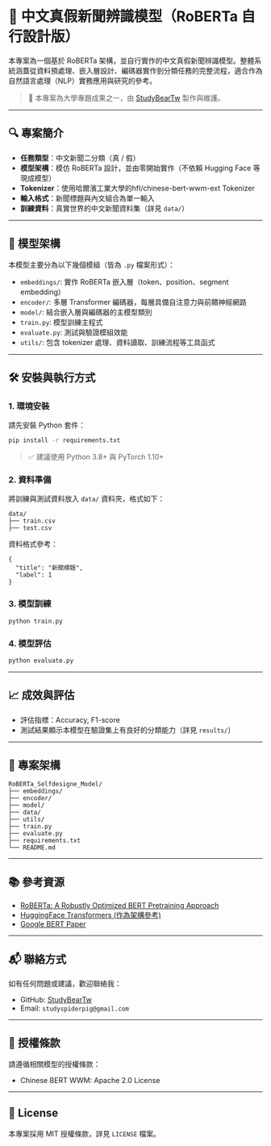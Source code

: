 # 📰 中文真假新聞辨識模型（RoBERTa 自行設計版）

本專案為一個基於 RoBERTa 架構，並自行實作的中文真假新聞辨識模型。整體系統涵蓋從資料預處理、嵌入層設計、編碼器實作到分類任務的完整流程，適合作為自然語言處理（NLP）實務應用與研究的參考。

> 📘 本專案為大學專題成果之一，由 [StudyBearTw](https://github.com/StudyBearTw) 製作與維護。

---

## 🔍 專案簡介

- **任務類型**：中文新聞二分類（真 / 假）
- **模型架構**：模仿 RoBERTa 設計，並由零開始實作（不依賴 Hugging Face 等現成模型）
- **Tokenizer**：使用哈爾濱工業大學的hfl/chinese-bert-wwm-ext Tokenizer
- **輸入格式**：新聞標題與內文組合為單一輸入
- **訓練資料**：真實世界的中文新聞資料集（詳見 `data/`）

---

## 🧠 模型架構

本模型主要分為以下幾個模組（皆為 `.py` 檔案形式）：

- `embeddings/`: 實作 RoBERTa 嵌入層（token、position、segment embedding）
- `encoder/`: 多層 Transformer 編碼器，每層具備自注意力與前饋神經網路
- `model/`: 結合嵌入層與編碼器的主模型類別
- `train.py`: 模型訓練主程式
- `evaluate.py`: 測試與驗證模組效能
- `utils/`: 包含 tokenizer 處理、資料讀取、訓練流程等工具函式

---

## 🛠️ 安裝與執行方式

### 1. 環境安裝

請先安裝 Python 套件：

```bash
pip install -r requirements.txt
````

> ✅ 建議使用 Python 3.8+ 與 PyTorch 1.10+

### 2. 資料準備

將訓練與測試資料放入 `data/` 資料夾，格式如下：

```
data/
├── train.csv
├── test.csv
```

資料格式參考：

```csv
{
  "title": "新聞標題",
  "label": 1
}
```

### 3. 模型訓練

```bash
python train.py
```

### 4. 模型評估

```bash
python evaluate.py
```

---

## 📈 成效與評估

* 評估指標：Accuracy, F1-score
* 測試結果顯示本模型在驗證集上有良好的分類能力（詳見 `results/`）

---

## 📁 專案架構

```
RoBERTa_Selfdesigne_Model/
├── embeddings/
├── encoder/
├── model/
├── data/
├── utils/
├── train.py
├── evaluate.py
├── requirements.txt
└── README.md
```

---

## 📚 參考資源

* [RoBERTa: A Robustly Optimized BERT Pretraining Approach](https://arxiv.org/abs/1907.11692)
* [HuggingFace Transformers (作為架構參考)](https://github.com/huggingface/transformers)
* [Google BERT Paper](https://arxiv.org/abs/1810.04805)

---

## 📬 聯絡方式

如有任何問題或建議，歡迎聯絡我：

* GitHub: [StudyBearTw](https://github.com/StudyBearTw)
* Email: `studyspiderpig@gmail.com`

---

## 📄 授權條款

請遵循相關模型的授權條款：
- Chinese BERT WWM: Apache 2.0 License

---

## 📜 License

本專案採用 MIT 授權條款，詳見 `LICENSE` 檔案。

